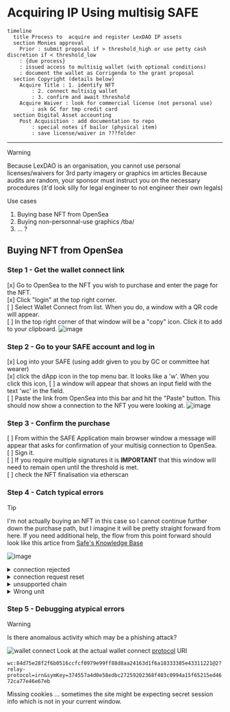 # Acquiring IP Using multisig SAFE

```mermaid
timeline
  title Process to  acquire and register LexDAO IP assets
  section Monies approval
    Prior : submit proposal if > threshold_high or use petty cash discretion if < threshold_low 
    : {due process}
    : issued access to multisig wallet (with optional conditions)
    : document the wallet as Corrigenda to the grant proposal
  section Copyright (details below)
    Acquire Title : 1. identify NFT
        : 2. connect multisig wallet
        : 3. confirm and await threshold
    Acquire Waiver : look for commercial license (not personal use)
        : ask GC for tmp credit card
  section Digital Asset accounting
    Post Acquisition : add documentation to repo
        : special notes if bailor (physical item)
        : save license/waiver in ???folder
```

----
> [!WARNING]
> Because LexDAO is an organisation, you cannot use personal licenses/waivers for 3rd party imagery or graphics im articles
> Because audits are random, your sponsor must instruct you on the necessary procedures (it'd look silly for legal engineer to not engineer their own legals)

Use cases
1. Buying base NFT from OpenSea
2. Buying non-personnal-use graphics /tba/
3. ... ?

## Buying NFT from OpenSea
### Step 1 - Get the wallet connect link
[x] Go to OpenSea to the NFT you wish to purchase and enter the page for the NFT.  
[x] Click "login" at the top right corner.  
[ ] Select Wallet Connect from list.  When you do, a window with a QR code will appear.  
[ ] In the top right corner of that window will be a "copy" icon.  Click it to add to your clipboard.
![image](https://github.com/lexDAO/LexDAO-Articles/assets/14944510/555629c5-0d07-4f7a-ab08-8c024e991a56)

### Step 2 - Go to your SAFE account and log in
[x] Log into your SAFE (using addr given to you by GC or committee hat wearer)  
[x] click the dApp icon in the top menu bar.  It looks like a 'w'.  When you click this icon, 
[ ] a window will appear that shows an input field with the text 'wc' in the field.  
[ ] Paste the link from OpenSea into this bar and hit the "Paste" button. This should now show a connection to the NFT you were looking at.
![image](https://github.com/lexDAO/LexDAO-Articles/assets/14944510/5545971e-b30c-4aa5-97ef-7088ec9d26a9)

### Step 3 - Confirm the purchase
[ ] From within the SAFE Application main browser window a message will appear that asks for confirmation of your multisig connection to OpenSea.  
[ ] Sign it.  
[ ] If you require multiple signatures it is **IMPORTANT** that this window will need to remain open until the threshold is met.  
[ ] check the NFT finalisation via etherscan

### Step 4 - Catch typical errors

> [!TIP]
> I'm not actually buying an NFT in this case so I cannot continue further down the purchase path, but I imagine it will be pretty straight forward from here.  If you need additional help, the flow from this point forward should look like this artice from [Safe's Knowledge Base](https://help.safe.global/en/articles/108235-how-to-connect-a-safe-to-a-dapp-using-walletconnect)

![image](https://github.com/lexDAO/LexDAO-Articles/assets/14944510/4fc5334f-7652-40cd-9e85-87f54f93c812)
<details><summary>connection rejected</summary>WTF?!?</details>

<details><summary>connection request reset</summary>WTF?!?</details>

<details><summary>unsupported chain</summary>OpenSea supports (as of 2q2024) 8 chains</details>

<details><summary>Wrong unit</summary>wETH as recipient token</details>


### Step 5 - Debugging atypical errors

> [!WaRNING]
> Is there anomalous activity which may be a phishing attack?

![wallet connect]([https://platonnetwork.github.io/docs/en/assets/images/walletconnect-header-efbfd1fbd6de5bd770cf2f7e91d5cd7a.png](https://platonnetwork.github.io/docs/en/assets/images/establishing-connection-121e17f010e4b61a7995b823bd590327.png))
Look at the actual wallet connect [protocol](https://platonnetwork.github.io/docs/en/walletconnect_tutorial/) URI

`wc:84d75e28f2f6b0516ccfcf0979e99ff88d8aa24163d1f6a18333385e43311221@2?relay-protocol=irn&symKey=374557a4d0e58edbc27259202368f403c0994a15f65215ed4672ca77e46e67eb`

Missing cookies ... sometimes the site might be expecting secret session info which is not in your current window.
